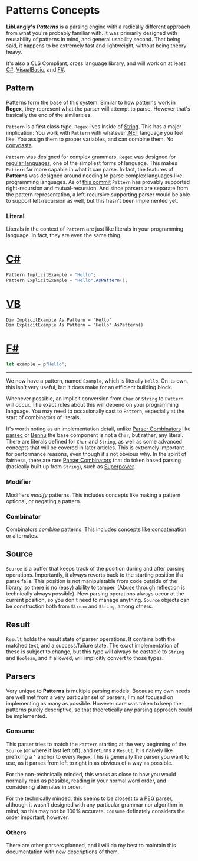 # Patterns Concepts

**LibLangly's** ***Patterns*** is a parsing engine with a radically different approach from what you're probably familiar with. It was primarily designed with reusability of patterns in mind, and general usability second. That being said, it happens to be extremely fast and lightweight, without being theory heavy.

It's also a CLS Compliant, cross language library, and will work on at least [C#](https://en.wikipedia.org/wiki/C_Sharp_%28programming_language%29), [VisualBasic](https://en.wikipedia.org/wiki/Visual_Basic_.NET), and [F#](https://en.wikipedia.org/wiki/F_Sharp_(programming_language)).

## Pattern

Patterns form the base of this system. Similar to how patterns work in **Regex**, they represent what the parser will attempt to parse. However that's basically the end of the similarities.

`Pattern` is a first class type. `Regex` lives inside of [String](https://docs.microsoft.com/en-us/dotnet/api/system.string). This has a major implication: You work with `Pattern` with whatever [.NET](https://dotnet.microsoft.com/) language you feel like. You assign them to proper variables, and can combine them. No [copypasta](https://www.urbandictionary.com/define.php?term=copypasta).

`Pattern` was designed for complex grammars. `Regex` was designed for [regular languages](https://en.wikipedia.org/wiki/Regular_language), one of the simpliest forms of language. This makes `Pattern` far more capable in what it can parse. In fact, the features of **Patterns** was designed around needing to parse complex languages like programming languages. As of [this commit](https://github.com/Entomy/Stringier/commit/ad8fb5719d8e6c4a8843f2dc47385daba6270854) `Pattern` has provably supported right-recursion and mutual-recursion. And since parsers are separate from the pattern representation, a left-recursive supporting parser would be able to support left-recursion as well, but this hasn't been implemented yet.

### Literal

Literals in the context of `Pattern` are just like literals in your programming language. In fact, they are even the same thing.

# [C#](#tab/cs)

~~~~csharp
Pattern ImplicitExample = "Hello";
Pattern ExplicitExample = "Hello".AsPattern();
~~~~

# [VB](#tab/vb)

~~~~vbnet
Dim ImplicitExample As Pattern = "Hello"
Dim ExplicitExample As Pattern = "Hello".AsPattern()
~~~~

# [F#](#tab/fs)

~~~~fsharp
let example = p"Hello";
~~~~

***

We now have a pattern, named `Example`, which is literally `Hello`. On its own, this isn't very useful, but it does make for an efficient building block.

Whenever possible, an implicit conversion from `Char` or `String` to `Pattern` will occur. The exact rules about this will depend on your programming language. You may need to occasionally cast to `Pattern`, especially at the start of combinators of literals.

It's worth noting as an implementation detail, unlike [Parser Combinators](https://en.wikipedia.org/wiki/Parser_combinator) like [parsec](https://wiki.haskell.org/Parsec) or [Bennu](http://bennu-js.com/) the base component is not a `Char`, but rather, any literal. There are literals defined for `Char` and `String`, as well as some advanced concepts that will be covered in later articles. This is extremely important for performance reasons, even though it's not obvious why. In the spirit of fairness, there are rare [Parser Combinators](https://en.wikipedia.org/wiki/Parser_combinator) that do token based parsing (basically built up from `String`), such as [Superpower](https://github.com/datalust/superpower).

### Modifier

Modifiers _modify_ patterns. This includes concepts like making a pattern optional, or negating a pattern.

### Combinator

Combinators _combine_ patterns. This includes concepts like concatenation or alternates.

## Source

`Source` is a buffer that keeps track of the position during and after parsing operations. Importantly, it always reverts back to the starting position if a parse fails. This position is not manipulatable from code outside of the library, so there is no (easy) ability to tamper. (Abuse through reflection is technically always possible). New parsing operations always occur at the current position, so you don't need to manage anything. `Source` objects can be construction both from `Stream` and `String`, among others.

## Result

`Result` holds the result state of parser operations. It contains both the matched text, and a success/failure state. The exact implementation of these is subject to change, but this type will always be castable to `String` and `Boolean`, and if allowed, will implicitly convert to those types.

## Parsers

Very unique to **Patterns** is multiple parsing models. Because my own needs are well met from a very particular set of parsers, I'm not focused on implementing as many as possible. However care was taken to keep the patterns purely descriptive, so that theoretically any parsing approach could be implemented.

### Consume

This parser tries to match the `Pattern` starting at the very beginning of the `Source` (or where it last left off), and returns a `Result`. It is naively like prefixing a `^` anchor to every `Regex`. This is generally the parser you want to use, as it parses from left to right in as obvious of a way as possible.

For the non-technically minded, this works as close to how you would normally read as possible, reading in your normal word order, and considering alternates in order.

For the technically minded, this seems to be closest to a PEG parser, although it wasn't designed with any particular grammar nor algorithm in mind, so this may not be 100% accurate. `Consume` definately considers the order important, however.

### Others

There are other parsers planned, and I will do my best to maintain this documentation with new descriptions of them.
